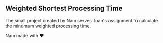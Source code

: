 ## Weighted Shortest Processing Time

The small project created by Nam serves Toan's assignment to calculate the minumum weighted processing time.

Nam made with :heart:
